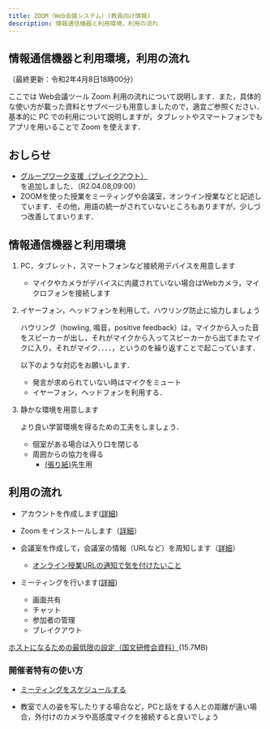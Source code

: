 ```yaml
---
title: ZOOM（Web会議システム）(教員向け情報)
description: 情報通信機器と利用環境，利用の流れ
---
```


## 情報通信機器と利用環境，利用の流れ
（最終更新：令和2年4月8日18時00分）

ここでは Web会議ツール Zoom 利用の流れについて説明します．また，具体的な使い方が載った資料とサブページも用意しましたので，適宜ご参照ください．
基本的に PC での利用について説明しますが，タブレットやスマートフォンでもアプリを用いることで Zoom を使えます．

## おしらせ

  - [グループワーク支援（ブレイクアウト）](breakout/Readme.md)を追加しました．（R2.04.08,09:00）
  - ZOOMを使った授業をミーティングや会議室，オンライン授業などと記述しています．その他，用語の統一がされていないところもありますが，少しづつ改善してまいります．


## 情報通信機器と利用環境

1. PC，タブレット，スマートフォンなど接続用デバイスを用意します
    - マイクやカメラがデバイスに内蔵されていない場合はWebカメラ，マイクロフォンを接続します

1. イヤーフォン，ヘッドフォンを利用して，ハウリング防止に協力しましょう

    ハウリング（howling, 鳴音，positive feedback）は，マイクから入った音をスピーカーが出し，それがマイクから入ってスピーカーから出てまたマイクに入り，それがマイク．．．．，というのを繰り返すことで起こっています．

      以下のような対応をお願いします．

      - 発言が求められていない時はマイクをミュート
      - イヤーフォン，ヘッドフォンを利用する．

1. 静かな環境を用意します

    より良い学習環境を得るための工夫をしましょう．

      - 個室がある場合は入り口を閉じる
      - 周囲からの協力を得る
        - [(張り紙)](teaching_online_silent.pdf)先生用

## 利用の流れ

  - アカウントを作成します([詳細](account/Readme.md))

  - Zoom をインストールします（[詳細](install.pdf)）

  - 会議室を作成して，会議室の情報（URLなど）を周知します（[詳細](host.pdf)）

    - [オンライン授業URLの通知で気を付けたいこと](url_information/Readme.md)

  - ミーティングを行います([詳細](how-to-use-host/Readme.md))

    - 画面共有
    - チャット
    - 参加者の管理
    - ブレイクアウト

[ホストになるための最低限の設定（国文研修会資料）](FD_handout20200402_kiyomitsu46.pdf)(15.7MB)

### 開催者特有の使い方

- [ミーティングをスケジュールする](schedule/Readme.md)

- 教室で人の姿を写したりする場合など，PCと話をする人との距離が遠い場合，外付けのカメラや高感度マイクを接続すると良いでしょう
